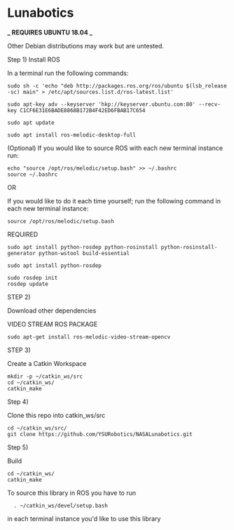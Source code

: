 # Lunabotics

**_ REQUIRES UBUNTU 18.04 _**

Other Debian distributions may work but are untested.

Step 1) Install ROS

In a terminal run the following commands:

    sudo sh -c 'echo "deb http://packages.ros.org/ros/ubuntu $(lsb_release -sc) main" > /etc/apt/sources.list.d/ros-latest.list'

    sudo apt-key adv --keyserver 'hkp://keyserver.ubuntu.com:80' --recv-key C1CF6E31E6BADE8868B172B4F42ED6FBAB17C654

    sudo apt update

    sudo apt install ros-melodic-desktop-full

(Optional) If you would like to source ROS with each new terminal instance run:

    echo "source /opt/ros/melodic/setup.bash" >> ~/.bashrc
    source ~/.bashrc

OR

If you would like to do it each time yourself; run the following command in each new terminal instance:

    source /opt/ros/melodic/setup.bash

REQUIRED

    sudo apt install python-rosdep python-rosinstall python-rosinstall-generator python-wstool build-essential

    sudo apt install python-rosdep

    sudo rosdep init
    rosdep update

STEP 2)

Download other dependencies

VIDEO STREAM ROS PACKAGE

    sudo apt-get install ros-melodic-video-stream-opencv

STEP 3)

Create a Catkin Workspace

    mkdir -p ~/catkin_ws/src
    cd ~/catkin_ws/
    catkin_make

Step 4)

Clone this repo into catkin_ws/src

    cd ~/catkin_ws/src/
    git clone https://github.com/YSURobotics/NASALunabotics.git

Step 5)

Build

    cd ~/catkin_ws/
    catkin_make

To source this library in ROS you have to run

      . ~/catkin_ws/devel/setup.bash

in each terminal instance you'd like to use this library

